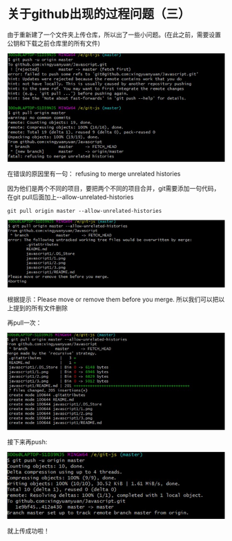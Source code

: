 # 关于github出现的过程问题（三）

由于重新建了一个文件夹上传仓库，所以出了一些小问题。(在此之前，需要设置公钥和下载之前仓库里的所有文件)

![](1.jpg)

在错误的原因里有一句： refusing to merge unrelated histories

因为他们是两个不同的项目，要把两个不同的项目合并，git需要添加一句代码，在git pull后面加上--allow-unrelated-histories

```
git pull origin master --allow-unrelated-histories
```

![](2.jpg)

根据提示：Please move or remove them before you merge.
所以我们可以把以上提到的所有文件删除

再pull一次：

![](3.jpg)

接下来再push:

![](4.jpg)

就上传成功啦！
